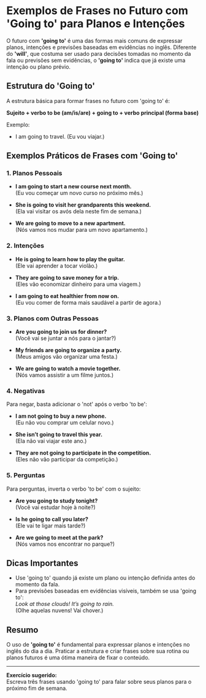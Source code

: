 
# Exemplos de Frases no Futuro com 'Going to' para Planos e Intenções

O futuro com **'going to'** é uma das formas mais comuns de expressar planos, intenções e previsões baseadas em evidências no inglês. Diferente do **'will'**, que costuma ser usado para decisões tomadas no momento da fala ou previsões sem evidências, o **'going to'** indica que já existe uma intenção ou plano prévio.

## Estrutura do 'Going to'

A estrutura básica para formar frases no futuro com 'going to' é:

**Sujeito + verbo to be (am/is/are) + going to + verbo principal (forma base)**

Exemplo:
- I am going to travel. (Eu vou viajar.)

## Exemplos Práticos de Frases com 'Going to'

### 1. Planos Pessoais

- **I am going to start a new course next month.**  
  (Eu vou começar um novo curso no próximo mês.)

- **She is going to visit her grandparents this weekend.**  
  (Ela vai visitar os avós dela neste fim de semana.)

- **We are going to move to a new apartment.**  
  (Nós vamos nos mudar para um novo apartamento.)

### 2. Intenções

- **He is going to learn how to play the guitar.**  
  (Ele vai aprender a tocar violão.)

- **They are going to save money for a trip.**  
  (Eles vão economizar dinheiro para uma viagem.)

- **I am going to eat healthier from now on.**  
  (Eu vou comer de forma mais saudável a partir de agora.)

### 3. Planos com Outras Pessoas

- **Are you going to join us for dinner?**  
  (Você vai se juntar a nós para o jantar?)

- **My friends are going to organize a party.**  
  (Meus amigos vão organizar uma festa.)

- **We are going to watch a movie together.**  
  (Nós vamos assistir a um filme juntos.)

### 4. Negativas

Para negar, basta adicionar o 'not' após o verbo 'to be':

- **I am not going to buy a new phone.**  
  (Eu não vou comprar um celular novo.)

- **She isn’t going to travel this year.**  
  (Ela não vai viajar este ano.)

- **They are not going to participate in the competition.**  
  (Eles não vão participar da competição.)

### 5. Perguntas

Para perguntas, inverta o verbo 'to be' com o sujeito:

- **Are you going to study tonight?**  
  (Você vai estudar hoje à noite?)

- **Is he going to call you later?**  
  (Ele vai te ligar mais tarde?)

- **Are we going to meet at the park?**  
  (Nós vamos nos encontrar no parque?)

## Dicas Importantes

- Use 'going to' quando já existe um plano ou intenção definida antes do momento da fala.
- Para previsões baseadas em evidências visíveis, também se usa 'going to':  
  _Look at those clouds! It’s going to rain._  
  (Olhe aquelas nuvens! Vai chover.)

## Resumo

O uso de **'going to'** é fundamental para expressar planos e intenções no inglês do dia a dia. Praticar a estrutura e criar frases sobre sua rotina ou planos futuros é uma ótima maneira de fixar o conteúdo.

---
**Exercício sugerido:**  
Escreva três frases usando 'going to' para falar sobre seus planos para o próximo fim de semana.
```
